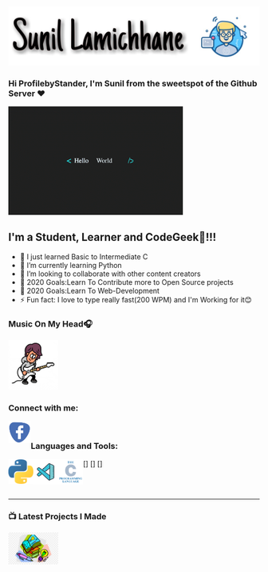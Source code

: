 [<img src="https://github.com/SunilLamichhane/SunilLamichhane/blob/main/Icon%20Sources/PicsArt_11-06-08.57.45.jpg" alt="Welcome Photo" width="854" />][facebook]
### Hi ProfilebyStander, I'm Sunil from the sweetspot of the Github Server ❤


[<img src="https://github.com/SunilLamichhane/SunilLamichhane/blob/main/Icon%20Sources/N2j1.gif" alt="Welocme Screen" width="350" />](https://github.com/SunilLamichhane/SunilLamichhane/blob/main/Icon%20Sources/N2j1.gif)


## I'm a Student, Learner and CodeGeek🤣!!!

- 🔭 I just learned Basic to Intermediate C 
- 🌱 I’m currently learning Python
- 👯 I’m looking to collaborate with other content creators
- 🥅 2020 Goals:Learn To  Contribute more to Open Source projects
- 🥅 2020 Goals:Learn To  Web-Development
- ⚡ Fun fact: I love to type really fast(200 WPM) and I'm Working for it😊

### Music On My Head🎧
[<img src="https://github.com/SunilLamichhane/SunilLamichhane/blob/main/Icon%20Sources/giphy.gif" alt="Song I Love" width="100px" />](https://www.youtube.com/watch?v=zUPP_u1K9cE&ab_channel=ApurvaTamang)


### Connect with me:


[<img align="left" alt="Sunil On Facebook" width="45px" src="https://github.com/SunilLamichhane/SunilLamichhane/blob/main/Icon%20Sources/21001132681580961643.svg" />][facebook]

<br />

### Languages and Tools:
[<img align="left" alt="Python Programming" width="50px" src="https://github.com/SunilLamichhane/SunilLamichhane/blob/main/Icon%20Sources/Python-logo-notext.svg" />]
[<img align="left" alt="Visual Studio Code" width="50px" src="https://github.com/SunilLamichhane/SunilLamichhane/blob/main/Icon%20Sources/icons8-visual-studio-code-2019-50.png" />]
[<img align="left" alt="C Programming" width="50px" src="https://raw.githubusercontent.com/github/explore/80688e429a7d4ef2fca1e82350fe8e3517d3494d/topics/c/c.png" />]




<br />
<br />

---

### 📺 Latest Projects I Made
[<img align="middle" alt="Projects" width="100px" src="https://github.com/SunilLamichhane/SunilLamichhane/blob/main/Icon%20Sources/172-1725116_school-projects-cliparts-school-project-clip-art-png.png" />](https://github.com/SunilLamichhane)











[facebook]: https://www.facebook.com/sunillamichhaneofficial/
